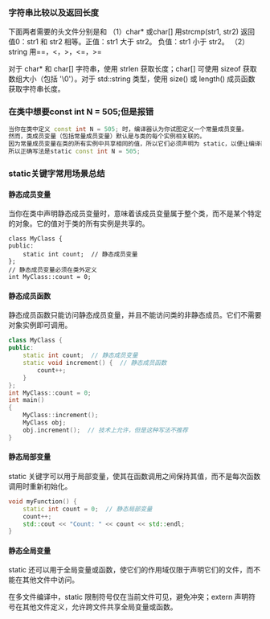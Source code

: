 ### 字符串比较以及返回长度
下面两者需要的头文件分别是<cstring>和<string>
（1）char* 或char[] 用strcmp(str1, str2) 返回值0：str1 和 str2 相等。正值：str1 大于 str2。 负值：str1 小于 str2。
（2）string 用==，<，>，<=，>=

对于 char* 和 char[] 字符串，使用 strlen 获取长度；char[] 可使用 sizeof 获取数组大小（包括 '\0'）。对于 std::string 类型，使用 size() 或 length() 成员函数获取字符串长度。

### 在类中想要const int N = 505;但是报错

```C++    
当你在类中定义 const int N = 505; 时，编译器认为你试图定义一个常量成员变量。
然而，类成员变量（包括常量成员变量）默认是与类的每个实例相关联的。
因为常量成员变量在类的所有实例中共享相同的值，所以它们必须声明为 static，以便让编译器知道它是类的静态成员，而不是每个对象的成员。
所以正确写法是static const int N = 505;
```

### static关键字常用场景总结

#### 静态成员变量
当你在类中声明静态成员变量时，意味着该成员变量属于整个类，而不是某个特定的对象。它的值对于类的所有实例是共享的。
```text
class MyClass {
public:
    static int count;  // 静态成员变量
};
// 静态成员变量必须在类外定义
int MyClass::count = 0;
```

#### 静态成员函数
静态成员函数只能访问静态成员变量，并且不能访问类的非静态成员。它们不需要对象实例即可调用。
```C++
class MyClass {
public:
    static int count;  // 静态成员变量
    static void increment() {  // 静态成员函数
        count++;
    }
};
int MyClass::count = 0;
int main()
{
    MyClass::increment();
    MyClass obj;
    obj.increment();  // 技术上允许，但是这种写法不推荐
}
```

#### 静态局部变量
static 关键字可以用于局部变量，使其在函数调用之间保持其值，而不是每次函数调用时重新初始化。
```C++
void myFunction() {
    static int count = 0;  // 静态局部变量
    count++;
    std::cout << "Count: " << count << std::endl;
}
```

#### 静态全局变量
static 还可以用于全局变量或函数，使它们的作用域仅限于声明它们的文件，而不能在其他文件中访问。

在多文件编译中，static 限制符号仅在当前文件可见，避免冲突；extern 声明符号在其他文件定义，允许跨文件共享全局变量或函数。